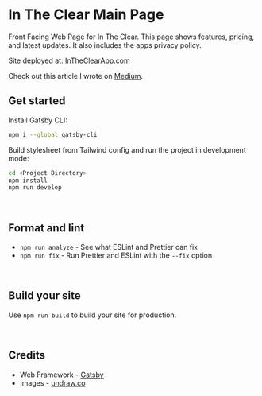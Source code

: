 # In The Clear Main Page

Front Facing Web Page for In The Clear. This page shows features, pricing, and latest updates. It also includes the apps privacy policy.

Site deployed at: [InTheClearApp.com](https://intheclearapp.com)

Check out this article I wrote on [Medium](https://medium.com/@joshsauder/building-a-static-site-using-gatsbyjs-bea653bc0e13?source=friends_link&sk=fade9e0264d54288fe4212838bf0672f).


## Get started

Install Gatsby CLI:
```sh
npm i --global gatsby-cli
```

Build stylesheet from Tailwind config and run the project in development mode:
```sh
cd <Project Directory>
npm install
npm run develop
```

<br />

## Format and lint
* `npm run analyze` - See what ESLint and Prettier can fix
* `npm run fix` - Run Prettier and ESLint with the `--fix` option

<br />

## Build your site
Use `npm run build` to build your site for production.

<br />

## Credits
* Web Framework - [Gatsby](https://www.gatsbyjs.org)
* Images - [undraw.co](https://undraw.co/)


